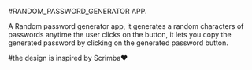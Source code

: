 
#RANDOM_PASSWORD_GENERATOR APP.

A Random password generator app, it generates a random characters of passwords anytime the user clicks on the button, it lets you copy the generated password by clicking on the generated password button. 


#the design is inspired by Scrimba❤️
